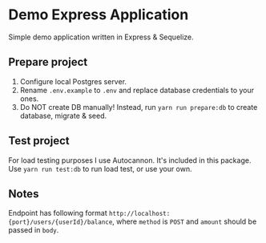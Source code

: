 # Demo Express Application
Simple demo application written in Express &amp; Sequelize.

## Prepare project
1. Configure local Postgres server.
2. Rename `.env.example` to `.env` and replace database credentials to your ones.
3. Do NOT create DB manually! Instead, run `yarn run prepare:db` to create database, migrate & seed.

## Test project
For load testing purposes I use Autocannon. It's included in this package. Use `yarn run test:db` to run load test, or use your own.

## Notes
Endpoint has following format `http://localhost:{port}/users/{userId}/balance`, where `method` is `POST` and `amount` should be passed in `body`.
